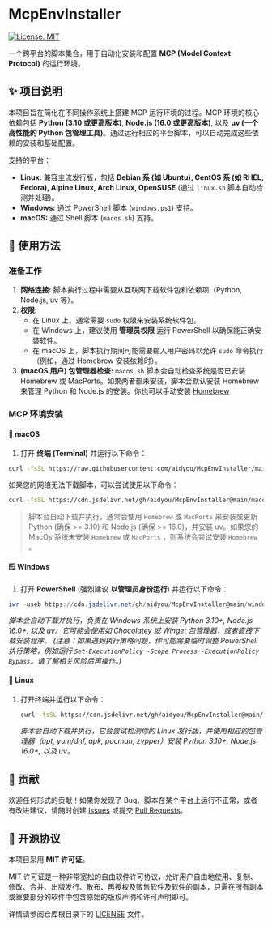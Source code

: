 # McpEnvInstaller

[![License: MIT](https://img.shields.io/badge/License-MIT-yellow.svg)](https://opensource.org/licenses/MIT)

一个跨平台的脚本集合，用于自动化安装和配置 **MCP (Model Context Protocol)** 的运行环境。

## ✨ 项目说明

本项目旨在简化在不同操作系统上搭建 MCP 运行环境的过程。MCP 环境的核心依赖包括 **Python (3.10 或更高版本)**, **Node.js (16.0 或更高版本)**, 以及 **uv (一个高性能的 Python 包管理工具)**。通过运行相应的平台脚本，可以自动完成这些依赖的安装和基础配置。

支持的平台：

* **Linux:** 兼容主流发行版，包括 **Debian 系 (如 Ubuntu), CentOS 系 (如 RHEL, Fedora), Alpine Linux, Arch Linux, OpenSUSE** (通过 `linux.sh` 脚本自动检测并处理)。
* **Windows:** 通过 PowerShell 脚本 (`windows.ps1`) 支持。
* **macOS:** 通过 Shell 脚本 (`macos.sh`) 支持。

## 🚀 使用方法

### 准备工作

1. **网络连接:** 脚本执行过程中需要从互联网下载软件包和依赖项（Python, Node.js, uv 等）。
2. **权限:**
    * 在 Linux 上，通常需要 `sudo` 权限来安装系统软件包。
    * 在 Windows 上，建议使用 **管理员权限** 运行 PowerShell 以确保能正确安装软件。
    * 在 macOS 上，脚本执行期间可能需要输入用户密码以允许 `sudo` 命令执行（例如，通过 Homebrew 安装依赖时）。
3. **(macOS 用户) 包管理器检查:** `macos.sh` 脚本会自动检查系统是否已安装 Homebrew 或 MacPorts。如果两者都未安装，脚本会默认安装 Homebrew 来管理 Python 和 Node.js 的安装。你也可以手动安装 [Homebrew](https://brew.sh/)

### MCP 环境安装

#### 🍎 macOS

1. 打开 **终端 (Terminal)** 并运行以下命令：

```bash
curl -fsSL https://raw.githubusercontent.com/aidyou/McpEnvInstaller/main/macos.sh | sh
```

如果您的网络无法下载脚本，可以尝试使用以下命令：

```bash
curl -fsSL https://cdn.jsdelivr.net/gh/aidyou/McpEnvInstaller@main/macos.sh | sh
```

> 脚本会自动下载并执行，通常会使用 `Homebrew` 或 `MacPorts` 来安装或更新 Python (确保 >= 3.10) 和 Node.js (确保 >= 16.0)，并安装 uv。如果您的 MacOs 系统未安装 `Homebrew` 或 `MacPorts` ，则系统会尝试安装 `Homebrew` 。

#### 🪟 Windows

1. 打开 **PowerShell** (强烈建议 **以管理员身份运行**) 并运行以下命令：

```powershell
iwr -useb https://cdn.jsdelivr.net/gh/aidyou/McpEnvInstaller@main/windows.ps1 | iex
```

*脚本会自动下载并执行，负责在 Windows 系统上安装 Python 3.10+, Node.js 16.0+, 以及 uv。它可能会使用如 Chocolatey 或 Winget 包管理器，或者直接下载安装程序。*
*(注意：如果遇到执行策略问题，你可能需要临时调整 PowerShell 执行策略，例如运行 `Set-ExecutionPolicy -Scope Process -ExecutionPolicy Bypass`。请了解相关风险后再操作。)*

#### 🐧 Linux

1. 打开终端并运行以下命令：

    ```bash
    curl -fsSL https://cdn.jsdelivr.net/gh/aidyou/McpEnvInstaller@main/linux.sh | sudo sh
    ```

    *脚本会自动下载并执行，它会尝试检测你的 Linux 发行版，并使用相应的包管理器（apt, yum/dnf, apk, pacman, zypper）安装 Python 3.10+, Node.js 16.0+, 以及 uv。*

## 🤝 贡献

欢迎任何形式的贡献！如果你发现了 Bug、脚本在某个平台上运行不正常，或者有改进建议，请随时创建 [Issues](https://github.com/aidyou/McpEnvInstaller/issues) 或提交 [Pull Requests](https://github.com/aidyou/McpEnvInstaller/pulls)。

## 📜 开源协议

本项目采用 **MIT 许可证**。

MIT 许可证是一种非常宽松的自由软件许可协议，允许用户自由地使用、复制、修改、合并、出版发行、散布、再授权及贩售软件及软件的副本，只需在所有副本或重要部分的软件中包含原始的版权声明和许可声明即可。

详情请参阅仓库根目录下的 [LICENSE](LICENSE) 文件。
